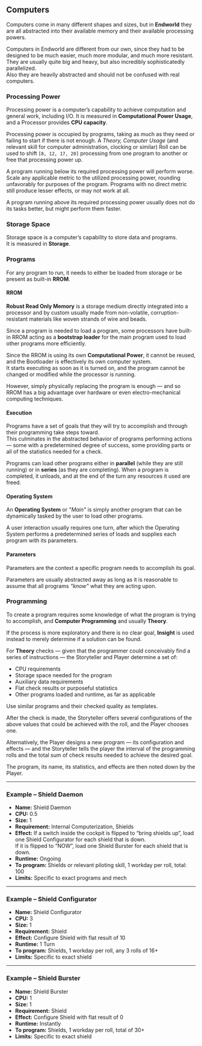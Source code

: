 ## Computers

Computers come in many different shapes and sizes, but in **Endworld** they are all abstracted into their available memory and their available processing powers.

Computers in Endworld are different from our own, since they had to be designed to be much easier, much more modular, and much more resistant. They are usually quite big and heavy, but also incredibly sophisticatedly parallelized.  
Also they are heavily abstracted and should not be confused with real computers.

### Processing Power

Processing power is a computer’s capability to achieve computation and general work, including I/O. It is measured in **Computational Power Usage**, and a Processor provides **CPU capacity**.

Processing power is occupied by programs, taking as much as they need or failing to start if there is not enough. A _Theory, Computer Usage_ (and relevant skill for computer administration, clocking or similar) Roll can be used to shift `[8, 12, 17, 20]` processing from one program to another or free that processing power up.

A program running below its required processing power will perform worse. Scale any applicable metric to the utilized processing power, rounding unfavorably for purposes of the program. Programs with no direct metric still produce lesser effects, or may not work at all.

A program running above its required processing power usually does not do its tasks better, but might perform them faster.

### Storage Space

Storage space is a computer’s capability to store data and programs.  
It is measured in **Storage**.

### Programs

For any program to run, it needs to either be loaded from storage or be present as built-in **RROM**.

#### RROM

**Robust Read Only Memory** is a storage medium directly integrated into a processor and by custom usually made from non-volatile, corruption-resistant materials like woven strands of wire and beads.

Since a program is needed to load a program, some processors have built-in RROM acting as a **bootstrap loader** for the main program used to load other programs more efficiently.

Since the RROM is using its own **Computational Power**, it cannot be reused, and the Bootloader is effectively its own computer system.  
It starts executing as soon as it is turned on, and the program cannot be changed or modified while the processor is running.

However, simply physically replacing the program is enough — and so RROM has a big advantage over hardware or even electro-mechanical computing techniques.

#### Execution

Programs have a set of goals that they will try to accomplish and through their programming take steps toward.  
This culminates in the abstracted behavior of programs performing actions — some with a predetermined degree of success, some providing parts or all of the statistics needed for a check.

Programs can load other programs either in **parallel** (while they are still running) or in **series** (as they are completing). When a program is completed, it unloads, and at the end of the turn any resources it used are freed.

#### Operating System

An **Operating System** or _"Main"_ is simply another program that can be dynamically tasked by the user to load other programs.

A user interaction usually requires one turn, after which the Operating System performs a predetermined series of loads and supplies each program with its parameters.

#### Parameters

Parameters are the context a specific program needs to accomplish its goal.

Parameters are usually abstracted away as long as it is reasonable to assume that all programs _“know”_ what they are acting upon.

### Programming

To create a program requires some knowledge of what the program is trying to accomplish, and **Computer Programming** and usually **Theory**.

If the process is more exploratory and there is no clear goal, **Insight** is used instead to merely determine if a solution can be found.

For **Theory** checks — given that the programmer could conceivably find a series of instructions — the Storyteller and Player determine a set of:

- CPU requirements
- Storage space needed for the program
- Auxiliary data requirements
- Flat check results or purposeful statistics
- Other programs loaded and runtime, as far as applicable

Use similar programs and their checked quality as templates.

After the check is made, the Storyteller offers several configurations of the above values that could be achieved with the roll, and the Player chooses one.

Alternatively, the Player designs a new program — its configuration and effects — and the Storyteller tells the player the interval of the programming rolls and the total sum of check results needed to achieve the desired goal.

The program, its name, its statistics, and effects are then noted down by the Player.

---

### Example – Shield Daemon

- **Name:** Shield Daemon
- **CPU:** 0.5
- **Size:** 1
- **Requirement:** Internal Computerization, Shields
- **Effect:** If a switch inside the cockpit is flipped to “bring shields up”, load one Shield Configurator for each shield that is down.  
    If it is flipped to “NOW”, load one Shield Burster for each shield that is down.
- **Runtime:** Ongoing
- **To program:** Shields or relevant piloting skill, 1 workday per roll, total: 100
- **Limits:** Specific to exact programs and mech

---

### Example – Shield Configurator

- **Name:** Shield Configurator
- **CPU:** 3
- **Size:** 1
- **Requirement:** Shield
- **Effect:** Configure Shield with flat result of 10
- **Runtime:** 1 Turn
- **To program:** Shields, 1 workday per roll, any 3 rolls of 16+
- **Limits:** Specific to exact shield

---

### Example – Shield Burster

- **Name:** Shield Burster
- **CPU:** 1
- **Size:** 1
- **Requirement:** Shield
- **Effect:** Configure Shield with flat result of 0
- **Runtime:** Instantly
- **To program:** Shields, 1 workday per roll, total of 30+
- **Limits:** Specific to exact shield
